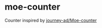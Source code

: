 # moe-counter
Counter inspired by [journey-ad/Moe-counter](https://github.com/journey-ad/Moe-counter)
